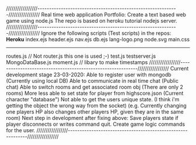 /////////////////------------------------------------------------------------/////////////////
Real time web application Portfolio: 
Create a text based web game using node.js
The repo is based on heroku tutorial nodejs server.
/////////////////------------------------------------------------------------/////////////////
Ignore the following scripts (Test scripts) in the repos:
____Heroku____
index.ejs
header.ejs
nav.ejs
db.ejs
lang-logo.png
node.svg
main.css
______________
routes.js // Not router.js this one is used ;-)
test.js
testserver.js
MongoDataBase.js
moment.js // libary to make timestamps
/////////////////------------------------------------------------------------/////////////////
Current development stage 23-03-2020:
Able to register user with mongodb (Currently using local DB)
Able to communicate in real time chat (Public chat)
Able to switch rooms and get associated room obj (There are only 2 rooms)
More less able to set state for player from highscore.json (Current character "database")
Not able to get the users unique state. (I think i'm getting the object the wrong way from the socket) 
(e.g. Currently changing one players HP also changes other players HP, given they are in the same room)
Next step in development after fixing above:
Save players state if player disconnects or writes command quit.
Create game logic commands for the user.
/////////////////------------------------------------------------------------/////////////////
